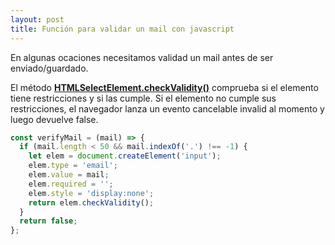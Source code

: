 ```yaml
---
layout: post
title: Función para validar un mail con javascript
---
```


En algunas ocaciones necesitamos validad un mail antes de ser enviado/guardado.


El método [**HTMLSelectElement.checkValidity()**](https://developer.mozilla.org/es/docs/Web/API/HTMLSelectElement/checkValidity) comprueba si el elemento tiene restricciones y si las cumple. Si el elemento no cumple sus restricciones, el navegador lanza un evento cancelable invalid al momento y luego devuelve false.

```javascript
const verifyMail = (mail) => {
  if (mail.length < 50 && mail.indexOf('.') !== -1) {
    let elem = document.createElement('input');
    elem.type = 'email';
    elem.value = mail;
    elem.required = '';
    elem.style = 'display:none';
    return elem.checkValidity();
  }
  return false;
};

```

